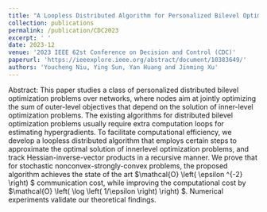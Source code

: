 ```yaml
---
title: "A Loopless Distributed Algorithm for Personalized Bilevel Optimization"
collection: publications
permalink: /publication/CDC2023
excerpt: ' '
date: 2023-12
venue: '2023 IEEE 62st Conference on Decision and Control (CDC)'
paperurl: 'https://ieeexplore.ieee.org/abstract/document/10383649/'
authors: 'Youcheng Niu, Ying Sun, Yan Huang and Jinming Xu'
---
```


Abstract: This paper studies a class of personalized distributed bilevel optimization problems over networks, where nodes aim at jointly optimizing the sum of outer-level objectives that depend on the solution of inner-level optimization problems. The existing algorithms for distributed bilevel optimization problems usually require extra computation loops for estimating hypergradients. To facilitate computational efficiency, we develop a loopless distributed algorithm that employs certain steps to approximate the optimal solution of innerlevel optimization problems, and track Hessian-inverse-vector products in a recursive manner. We prove that for stochastic nonconvex-strongly-convex problems, the proposed algorithm achieves the state of the art $\mathcal{O} \left( \epsilon ^{-2} \right) $ communication cost, while improving the computational cost by $\mathcal{O} \left( \log \left( 1/\epsilon \right) \right) $. Numerical experiments validate our theoretical findings.
